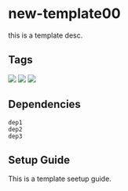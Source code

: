 # new-template00

this is a template desc.


## Tags
![](https://img.shields.io/badge/-tag1-informational)
![](https://img.shields.io/badge/-tag2-informational)
![](https://img.shields.io/badge/-tag3-informational)


## Dependencies
`dep1`<br/>
`dep2`<br/>
`dep3`<br/>


## Setup Guide
This is a template seetup guide.

